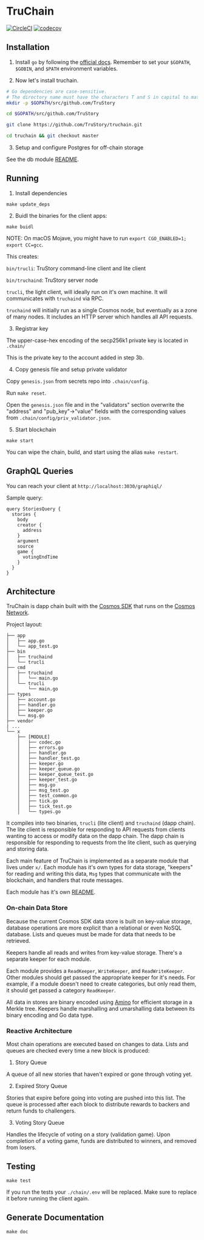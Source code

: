 # TruChain

[![CircleCI](https://circleci.com/gh/TruStory/truchain.svg?style=svg&circle-token=0cea219dcac9bd6962a057d85c4a319613c6680e)](https://circleci.com/gh/TruStory/truchain)
[![codecov](https://codecov.io/gh/TruStory/truchain/branch/master/graph/badge.svg?token=jh3muAAEBs)](https://codecov.io/gh/TruStory/truchain)

## Installation

1. Install `go` by following the [official docs](https://golang.org/doc/install). Remember to set your `$GOPATH`, `$GOBIN`, and `$PATH` environment variables.


2. Now let's install truchain.

``` bash
# Go dependencies are case-sensitive.
# The directory name must have the characters T and S in capital to match the name of this repo.
mkdir -p $GOPATH/src/github.com/TruStory

cd $GOPATH/src/github.com/TruStory

git clone https://github.com/TruStory/truchain.git

cd truchain && git checkout master
```

3. Setup and configure Postgres for off-chain storage

See the db module [README](x/db/README.md).


## Running

1. Install dependencies

`make update_deps`

2. Buidl the binaries for the client apps:

`make buidl`

NOTE: On macOS Mojave, you might have to run `export CGO_ENABLED=1; export CC=gcc`.

This creates:

`bin/trucli`: TruStory command-line client and lite client

`bin/truchaind`: TruStory server node

`trucli`, the light client, will ideally run on it's own machine. It will communicates with `truchaind` via RPC.

`truchaind` will initially run as a single Cosmos node, but eventually as a zone of many nodes. It includes an HTTP server which handles all API requests.

3. Registrar key

The upper-case-hex encoding of the secp256k1 private key is located in `.chain/`

This is the private key to the account added in step 3b.

4. Copy genesis file and setup private validator

Copy `genesis.json` from secrets repo into `.chain/config`.

Run `make reset`. 

Open the `genesis.json` file and in the "validators" section overwrite the "address" and "pub_key"->"value" fields with the corresponding values from `.chain/config/priv_validator.json`.

5. Start blockchain

`make start`

You can wipe the chain, build, and start using the alias `make restart`.

## GraphQL Queries
You can reach your client at `http://localhost:3030/graphiql/`

Sample query:
```
query StoriesQuery {
  stories {
    body
    creator {
      address
    }
    argument
    source
    game {
      votingEndTime
    }
  }
}
```

## Architecture

TruChain is dapp chain built with the [Cosmos SDK](https://cosmos.network/sdk) that runs on the [Cosmos Network](https://cosmos.network).

Project layout:

```
├── app
│   ├── app.go
│   └── app_test.go
├── bin
│   ├── truchaind
│   └── trucli
├── cmd
│   ├── truchaind
│   │   └── main.go
│   └── trucli
│       └── main.go
├── types
│   ├── account.go
│   ├── handler.go
│   ├── keeper.go
│   └── msg.go
├── vendor
| ...
└── x
    ├── [MODULE]
    │   ├── codec.go
    │   ├── errors.go
    │   ├── handler.go
    │   ├── handler_test.go
    │   ├── keeper.go
    │   ├── keeper_queue.go
    │   ├── keeper_queue_test.go
    │   ├── keeper_test.go
    │   ├── msg.go
    │   ├── msg_test.go
    │   ├── test_common.go
    │   ├── tick.go
    │   ├── tick_test.go
    │   └── types.go
```

It compiles into two binaries, `trucli` (lite client) and `truchaind` (dapp chain). The lite client is responsible for responding to API requests from clients wanting to access or modify data on the dapp chain. The dapp chain is responsible for responding to requests from the lite client, such as querying and storing data.

Each main feature of TruChain is implemented as a separate module that lives under `x/`. Each module has it's own types for data storage, "keepers" for reading and writing this data, `Msg` types that communicate with the blockchain, and handlers that route messages.

Each module has it's own [README](x/README.md).

### On-chain Data Store

Because the current Cosmos SDK data store is built on key-value storage, database operations are more explicit than a relational or even NoSQL database. Lists and queues must be made for data that needs to be retrieved.

Keepers handle all reads and writes from key-value storage. There's a separate keeper for each module.

Each module provides a `ReadKeeper`, `WriteKeeper`, and `ReadWriteKeeper`. Other modules should get passed the appropriate keeper for it's needs. For example, if a module doesn't need to create categories, but only read them, it should get passed a category `ReadKeeper`.

All data in stores are binary encoded using [Amino](https://github.com/tendermint/go-amino) for efficient storage in a Merkle tree. Keepers handle marshalling and umarshalling data between its binary encoding and Go data type.

### Reactive Architecture

Most chain operations are executed based on changes to data. Lists and queues are checked every time a new block is produced:

1. Story Queue

A queue of all new stories that haven't expired or gone through voting yet.

2. Expired Story Queue

Stories that expire before going into voting are pushed into this list. The queue is processed after each block to distribute rewards to backers and return funds to challengers.

3. Voting Story Queue

Handles the lifecycle of voting on a story (validation game). Upon completion of a voting game, funds are distributed to winners, and removed from losers.

## Testing

`make test`

If you run the tests your `./chain/.env` will be replaced. Make sure to replace it before running the client again.

## Generate Documentation

`make doc`
